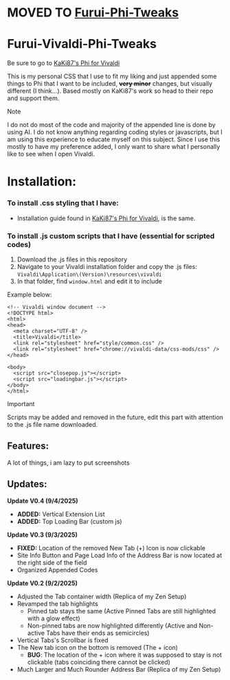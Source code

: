 # MOVED TO [Furui-Phi-Tweaks](https://github.com/2littersofwater/Furui-Phi-Tweaks)

# Furui-Vivaldi-Phi-Tweaks
Be sure to go to [KaKi87's Phi for Vivaldi](https://github.com/KaKi87/phi-for-vivaldi)

This is my personal CSS that I use to fit my liking and just appended some things to Phi that I want to be included, **~~very minor~~** changes, but visually different (I think...). Based mostly on KaKi87's work so head to their repo and support them.

> [!NOTE]
> I do not do most of the code and majority of the appended line is done by using AI. I do not know anything regarding coding styles or javascripts, but I am using this experience to educate myself on this subject. Since I use this mostly to have my preference added, I only want to share what I personally like to see when I open Vivaldi.


# Installation:
### **To install .css styling that I have:**
+ Installation guide found in [KaKi87's Phi for Vivaldi](https://github.com/KaKi87/phi-for-vivaldi), is the same.

### **To install .js custom scripts that I have (essential for scripted codes)**
1. Download the .js files in this repository
2. Navigate to your Vivaldi installation folder and copy the .js files: 
\
``Vivaldi\Application\(Version)\resources\vivaldi``
3. In that folder, find ``window.html`` and edit it to include <script src="filename.js"></script>

Example below:

```
<!-- Vivaldi window document -->
<!DOCTYPE html>
<html>
<head>
  <meta charset="UTF-8" />
  <title>Vivaldi</title>
  <link rel="stylesheet" href="style/common.css" />
  <link rel="stylesheet" href="chrome://vivaldi-data/css-mods/css" />
</head>

<body>
  <script src="closepop.js"></script>
  <script src="loadingbar.js"></script>
</body>
</html>
```
> [!IMPORTANT]
> Scripts may be added and removed in the future, edit this part with attention to the .js file name downloaded.
  

## Features:

A lot of things, i am lazy to put screenshots

## Updates:

**Update V0.4 (9/4/2025)**
+ **ADDED:** Vertical Extension List
+ **ADDED:** Top Loading Bar (custom js)

**Update V0.3 (9/3/2025)**
+ **FIXED:** Location of the removed New Tab (+) Icon is now clickable
+ Site Info Button and Page Load Info of the Address Bar is now located at the right side of the field
+ Organized Appended Codes

**Update V0.2 (9/2/2025)**
+ Adjusted the Tab container width (Replica of my Zen Setup)
+ Revamped the tab highlights
  + Pinned tab stays the same (Active Pinned Tabs are still highlighted with a glow effect)
  + Non-pinned tabs are now highlighted differently (Active and Non-active Tabs have their ends as semicircles)
+ Vertical Tabs's Scrollbar is fixed
+ The New tab icon on the bottom is removed (The + icon)
  + **BUG**: The location of the + icon where it was supposed to stay is not clickable (tabs coinciding there cannot be clicked)
+ Much Larger and Much Rounder Address Bar (Replica of my Zen Setup)
